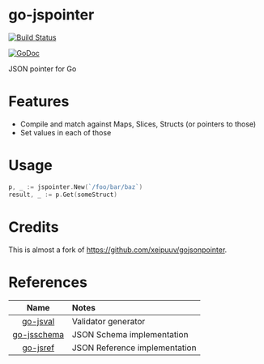 # go-jspointer

[![Build Status](https://travis-ci.org/lestrrat/go-jspointer.svg?branch=master)](https://travis-ci.org/lestrrat/go-jspointer)

[![GoDoc](https://godoc.org/github.com/lestrrat/go-jspointer?status.svg)](https://godoc.org/github.com/lestrrat/go-jspointer)

JSON pointer for Go

# Features

* Compile and match against Maps, Slices, Structs (or pointers to those)
* Set values in each of those

# Usage

```go
p, _ := jspointer.New(`/foo/bar/baz`)
result, _ := p.Get(someStruct)
```

# Credits

This is almost a fork of https://github.com/xeipuuv/gojsonpointer.

# References

| Name                                                     | Notes                         |
|:--------------------------------------------------------:|:------------------------------|
| [go-jsval](https://github.com/lestrrat/go-jsval)         | Validator generator           |
| [go-jsschema](https://github.com/lestrrat/go-jsschema)   | JSON Schema implementation    |
| [go-jsref](https://github.com/lestrrat/go-jsref)         | JSON Reference implementation |

